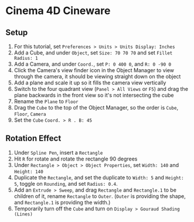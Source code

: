 # Cinema 4D Cineware

## Setup

1. For this tutorial, set `Preferences > Units > Units Display: Inches`
2. Add a Cube, and under `Object`, set `Size: 70 70 70` and set `Fillet Radius: 1`
3. Add a Camera, and under `Coord.`, set `P: 0 400 0`, and `R: 0 -90 0`
4. Click the Camera's view finder icon in the Object Manager to view through the camera, it should be viewing straight down on the object
5. Add a plane and scale it up so it fills the camera view vertically
6. Switch to the four quadrant view (`Panel > All Views` or `F5`) and drag the plane backwards in the front view so it's not intersecting the cube
7. Rename the `Plane` to `Floor`
8. Drag the `Cube` to the top of the Object Manager, so the order is `Cube`, `Floor`, `Camera`
9. Set the `Cube` `Coord. > R . B: 45`

## Rotation Effect

1. Under `Spline Pen`, insert a `Rectangle`
2. Hit `R` for rotate and rotate the rectangle 90 degrees
3. Under `Rectangle > Object > Object Properties`, set `Width: 140` and `Height: 140`
4. Duplicate the `Rectangle`, and set the duplicate to `Width: 5` and `Height: 5`, toggle on `Rounding`, and set `Radius: 0.4`.
5. Add an `Extrude > Sweep`, and drag `Rectangle` and `Rectangle.1` to be children of it, rename `Rectangle` to `Outer`. (`Outer` is providing the shape, and `Rectangle.1` is providing the width.)
6. Temporarily turn off the `Cube` and turn on `Display > Gouraud Shading (Lines)`
